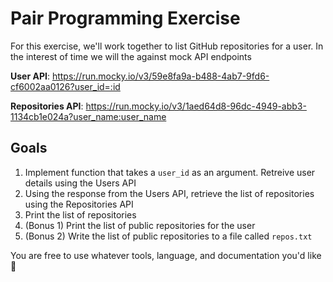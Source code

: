 # Pair Programming Exercise

For this exercise, we'll work together to list GitHub repositories for a user. In the interest of time we will the against mock API endpoints


**User API**: https://run.mocky.io/v3/59e8fa9a-b488-4ab7-9fd6-cf6002aa0126?user_id=:id

**Repositories API**: https://run.mocky.io/v3/1aed64d8-96dc-4949-abb3-1134cb1e024a?user_name:user_name

## Goals

1. Implement function that takes a `user_id` as an argument. Retreive user details using the Users API
2. Using the response from the Users API, retrieve the list of repositories using the Repositories API
3. Print the list of repositories
4. (Bonus 1) Print the list of public repositories for the user
5. (Bonus 2) Write the list of public repositories to a file called `repos.txt`

You are free to use whatever tools, language, and documentation you'd like 🚀

